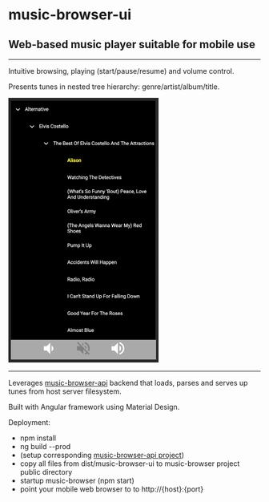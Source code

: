 # music-browser-ui

## Web-based music player suitable for mobile use

---
Intuitive browsing, playing (start/pause/resume) and volume control.

Presents tunes in nested tree hierarchy: genre/artist/album/title.

<img src="screen-shot.png" width="300"/>

---

Leverages [music-browser-api](https://github.com/TimBiernat/music-browser-api) backend that loads, parses and serves up tunes from host server filesystem.

Built with Angular framework using Material Design.

Deployment:

* npm install
* ng build --prod
* (setup corresponding [music-browser-api project](https://github.com/TimBiernat/music-browser-api))
* copy all files from dist/music-browser-ui to music-browser project public directory
* startup music-browser (npm start)
* point your mobile web browser to to http://{host}:{port}